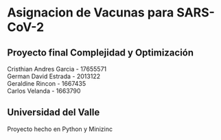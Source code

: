 # Asignacion de Vacunas para SARS-CoV-2

<h2>Proyecto final Complejidad y Optimización</h2>


Cristhian Andres Garcia - 17655571 <br>
German David Estrada - 2013122 <br>
Geraldine Rincon - 1667435 <br>
Carlos Velanda - 1663790 <br>

<h2>Universidad del Valle</h2>
Proyecto hecho en Python y Minizinc
